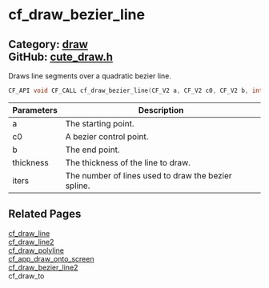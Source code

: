 [](../header.md ':include')

# cf_draw_bezier_line

Category: [draw](/api_reference?id=draw)  
GitHub: [cute_draw.h](https://github.com/RandyGaul/cute_framework/blob/master/include/cute_draw.h)  
---

Draws line segments over a quadratic bezier line.

```cpp
CF_API void CF_CALL cf_draw_bezier_line(CF_V2 a, CF_V2 c0, CF_V2 b, int iters, float thickness);
```

Parameters | Description
--- | ---
a | The starting point.
c0 | A bezier control point.
b | The end point.
thickness | The thickness of the line to draw.
iters | The number of lines used to draw the bezier spline.

## Related Pages

[cf_draw_line](/draw/cf_draw_line.md)  
[cf_draw_line2](/draw/cf_draw_line2.md)  
[cf_draw_polyline](/draw/cf_draw_polyline.md)  
[cf_app_draw_onto_screen](/app/cf_app_draw_onto_screen.md)  
[cf_draw_bezier_line2](/draw/cf_draw_bezier_line2.md)  
cf_draw_to  
